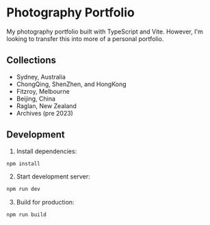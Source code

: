 # Photography Portfolio

My photography portfolio built with TypeScript and Vite. However, I'm looking to transfer this into more of a personal portfolio. 


## Collections

- Sydney, Australia
- ChongQing, ShenZhen, and HongKong
- Fitzroy, Melbourne
- Beijing, China
- Raglan, New Zealand
- Archives (pre 2023)


## Development

1. Install dependencies:
```bash
npm install
```

2. Start development server:
```bash
npm run dev
```

3. Build for production:
```bash
npm run build
```
